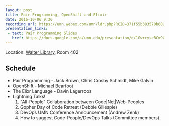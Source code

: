 ```yaml
---
layout: post
title: Pair Programming, OpenShift and Elixir
date: 2016-10-06 9:30
recording_url: https://umn.webex.com/umn/ldr.php?RCID=371f55b383570b602239d42a1d4242f8
presentation_links:
 - text: Pair Programming Slides
   href: https://docs.google.com/a/umn.edu/presentation/d/1GwrcyseBCm9Xirlvpl-mTzVOkjM1ETf8Vr0zEnCq0Lw/edit?usp=sharing
---
```


Location: [Walter Library](http://campusmaps.umn.edu/tc/map.php?building=042), Room 402

Schedule
---

- Pair Programming - Jack Brown, Chris Crosby Schmidt, Mike Galvin
- OpenShift - Michael Bearfoot
- The Elixr Language - Davin Lagerroos
- Lightning Talks!
  1. "All-People" Collaboration between Code|Net|Web-Peoples
  2. Gopher Day of Code Retreat (Debbie Gillespie)
  3. DevOps UMN Conference Announcement (Andrew Zenk)
  4. How to suggest Code-People/DevOps Talks (Committee members)
